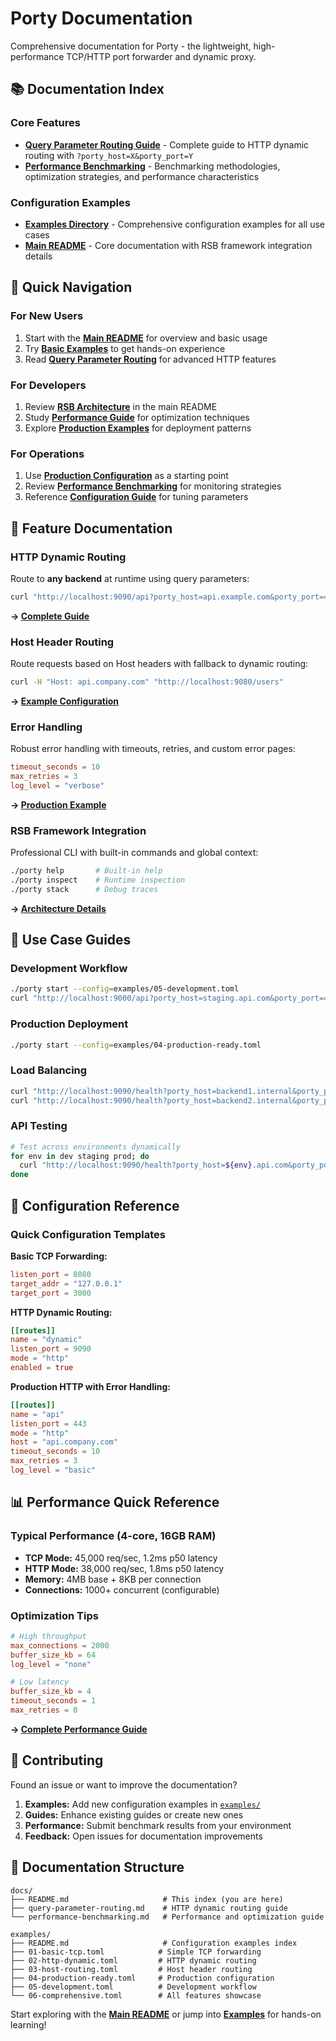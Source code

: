 # Porty Documentation

Comprehensive documentation for Porty - the lightweight, high-performance TCP/HTTP port forwarder and dynamic proxy.

## 📚 Documentation Index

### Core Features
- **[Query Parameter Routing Guide](query-parameter-routing.md)** - Complete guide to HTTP dynamic routing with `?porty_host=X&porty_port=Y`
- **[Performance Benchmarking](performance-benchmarking.md)** - Benchmarking methodologies, optimization strategies, and performance characteristics

### Configuration Examples
- **[Examples Directory](../examples/README.md)** - Comprehensive configuration examples for all use cases
- **[Main README](../README.md)** - Core documentation with RSB framework integration details

## 🚀 Quick Navigation

### For New Users
1. Start with the **[Main README](../README.md)** for overview and basic usage
2. Try **[Basic Examples](../examples/README.md)** to get hands-on experience
3. Read **[Query Parameter Routing](query-parameter-routing.md)** for advanced HTTP features

### For Developers
1. Review **[RSB Architecture](../README.md#architecture)** in the main README
2. Study **[Performance Guide](performance-benchmarking.md)** for optimization techniques
3. Explore **[Production Examples](../examples/04-production-ready.toml)** for deployment patterns

### For Operations
1. Use **[Production Configuration](../examples/04-production-ready.toml)** as a starting point
2. Review **[Performance Benchmarking](performance-benchmarking.md)** for monitoring strategies
3. Reference **[Configuration Guide](../README.md#configuration-reference)** for tuning parameters

## 📖 Feature Documentation

### HTTP Dynamic Routing
Route to **any backend** at runtime using query parameters:
```bash
curl "http://localhost:9090/api?porty_host=api.example.com&porty_port=443"
```
**→ [Complete Guide](query-parameter-routing.md)**

### Host Header Routing
Route requests based on Host headers with fallback to dynamic routing:
```bash
curl -H "Host: api.company.com" "http://localhost:9080/users"
```
**→ [Example Configuration](../examples/03-host-routing.toml)**

### Error Handling
Robust error handling with timeouts, retries, and custom error pages:
```toml
timeout_seconds = 10
max_retries = 3
log_level = "verbose"
```
**→ [Production Example](../examples/04-production-ready.toml)**

### RSB Framework Integration
Professional CLI with built-in commands and global context:
```bash
./porty help       # Built-in help
./porty inspect    # Runtime inspection
./porty stack      # Debug traces
```
**→ [Architecture Details](../README.md#rsb-framework-integration)**

## 🎯 Use Case Guides

### Development Workflow
```bash
./porty start --config=examples/05-development.toml
curl "http://localhost:9000/api?porty_host=staging.api.com&porty_port=443"
```

### Production Deployment
```bash
./porty start --config=examples/04-production-ready.toml
```

### Load Balancing
```bash
curl "http://localhost:9090/health?porty_host=backend1.internal&porty_port=8080"
curl "http://localhost:9090/health?porty_host=backend2.internal&porty_port=8080"
```

### API Testing
```bash
# Test across environments dynamically
for env in dev staging prod; do
  curl "http://localhost:9090/health?porty_host=${env}.api.com&porty_port=443"
done
```

## 🔧 Configuration Reference

### Quick Configuration Templates

**Basic TCP Forwarding:**
```toml
listen_port = 8080
target_addr = "127.0.0.1"
target_port = 3000
```

**HTTP Dynamic Routing:**
```toml
[[routes]]
name = "dynamic"
listen_port = 9090
mode = "http"
enabled = true
```

**Production HTTP with Error Handling:**
```toml
[[routes]]
name = "api"
listen_port = 443
mode = "http"
host = "api.company.com"
timeout_seconds = 10
max_retries = 3
log_level = "basic"
```

## 📊 Performance Quick Reference

### Typical Performance (4-core, 16GB RAM)
- **TCP Mode:** 45,000 req/sec, 1.2ms p50 latency
- **HTTP Mode:** 38,000 req/sec, 1.8ms p50 latency
- **Memory:** 4MB base + 8KB per connection
- **Connections:** 1000+ concurrent (configurable)

### Optimization Tips
```toml
# High throughput
max_connections = 2000
buffer_size_kb = 64
log_level = "none"

# Low latency
buffer_size_kb = 4
timeout_seconds = 1
max_retries = 0
```

**→ [Complete Performance Guide](performance-benchmarking.md)**

## 🤝 Contributing

Found an issue or want to improve the documentation?

1. **Examples:** Add new configuration examples in [`examples/`](../examples/)
2. **Guides:** Enhance existing guides or create new ones
3. **Performance:** Submit benchmark results from your environment
4. **Feedback:** Open issues for documentation improvements

## 📝 Documentation Structure

```
docs/
├── README.md                     # This index (you are here)
├── query-parameter-routing.md    # HTTP dynamic routing guide
└── performance-benchmarking.md   # Performance and optimization guide

examples/
├── README.md                     # Configuration examples index
├── 01-basic-tcp.toml            # Simple TCP forwarding
├── 02-http-dynamic.toml         # HTTP dynamic routing
├── 03-host-routing.toml         # Host header routing
├── 04-production-ready.toml     # Production configuration
├── 05-development.toml          # Development workflow
└── 06-comprehensive.toml        # All features showcase
```

Start exploring with the **[Main README](../README.md)** or jump into **[Examples](../examples/README.md)** for hands-on learning!